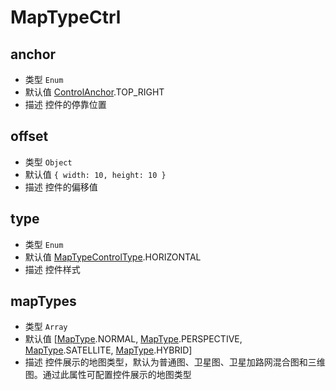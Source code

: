 # MapTypeCtrl

## anchor
* 类型 `Enum`
* 默认值 [ControlAnchor](/guide/constants.html#controlanchor).TOP_RIGHT
* 描述 控件的停靠位置

## offset
* 类型 `Object`
* 默认值 `{ width: 10, height: 10 }`
* 描述 控件的偏移值

## type
* 类型 `Enum`
* 默认值 [MapTypeControlType](/guide/constants.html#maptypecontroltype).HORIZONTAL
* 描述 控件样式

## mapTypes
* 类型 `Array`
* 默认值 [[MapType](/guide/constants.html#maptype).NORMAL, [MapType](/guide/constants.html#maptype).PERSPECTIVE, [MapType](/guide/constants.html#maptype).SATELLITE, [MapType](/guide/constants.html#maptype).HYBRID]
* 描述 控件展示的地图类型，默认为普通图、卫星图、卫星加路网混合图和三维图。通过此属性可配置控件展示的地图类型
